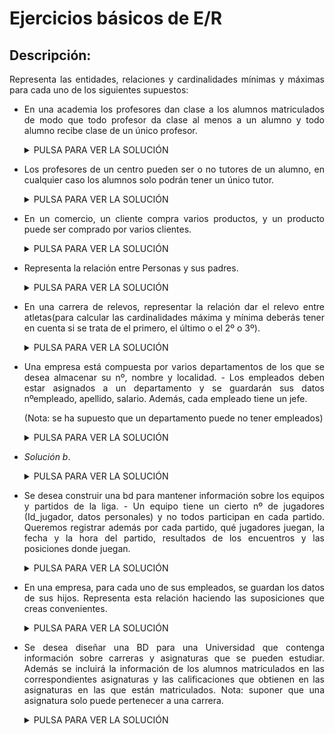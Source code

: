 <div align="justify">

# Ejercicios básicos de E/R
## Descripción:
Representa las entidades, relaciones y cardinalidades mínimas y máximas para cada uno de los siguientes supuestos:

- En una academia los profesores dan clase a los alumnos matriculados de modo que todo profesor da clase al menos a un alumno y todo alumno recibe clase de un único profesor.

  <details>
      <summary>PULSA PARA VER LA SOLUCIÓN</summary>
  </br>
  <img src="img/Ej-1.png">
  </br>

 </details>     

- Los profesores de un centro pueden ser o no tutores de un alumno, en cualquier caso los alumnos solo podrán tener un único tutor.

  <details>
      <summary>PULSA PARA VER LA SOLUCIÓN</summary>
  </br>
  <img src="img/Ej-2.png">
  </br>

 </details>

- En un comercio, un cliente compra varios productos, y un producto puede ser comprado por varios clientes.
  
  <details>
      <summary>PULSA PARA VER LA SOLUCIÓN</summary>
  </br>
  <img src="img/Ej-3.png">
  </br>

 </details>

- Representa la relación entre Personas y sus padres.

  <details>
      <summary>PULSA PARA VER LA SOLUCIÓN</summary>
  </br>
    <img src="img/Ej-4.png">
  </br>

</details>

- En una carrera de relevos, representar la relación dar el relevo entre atletas(para calcular las cardinalidades máxima y mínima deberás tener en cuenta si se trata de el primero, el último o el 2º o 3º).

  <details>
      <summary>PULSA PARA VER LA SOLUCIÓN</summary>
  </br>
  <img src="img/Ej-5.png">
  </br>
</details>

- Una empresa está compuesta por varios departamentos de los que se desea almacenar su nº, nombre y localidad. - Los empleados deben estar asignados a un departamento y se guardarán sus datos nºempleado, apellido, salario. Además, cada empleado tiene un jefe.

  (Nota: se ha supuesto que un departamento puede no tener empleados)
 
  <details>
      <summary>PULSA PARA VER LA SOLUCIÓN</summary>
  </br>
  <img src="img/Ej-6.png">
  </br>
</details>

  - _Solución b_.

    <details>
          <summary>PULSA PARA VER LA SOLUCIÓN</summary>
      </br>
      <img src="img/Ej-6-b.png">
      </br>
    </details>

- Se desea construir una bd para mantener información sobre los equipos y partidos de la liga. - Un equipo tiene un cierto nº de jugadores (Id_jugador, datos personales) y no todos participan en cada partido. Queremos registrar además por cada partido, qué jugadores juegan, la fecha y la hora del partido, resultados de los encuentros y las posiciones donde juegan.

  <details>
      <summary>PULSA PARA VER LA SOLUCIÓN</summary>
  </br>
  <img src="img/Ej-7.png">
  </br>

</details>

- En una empresa, para cada uno de sus empleados, se guardan los datos de sus hijos. Representa esta relación haciendo las suposiciones que creas convenientes.

  <details>
      <summary>PULSA PARA VER LA SOLUCIÓN</summary>
  </br>
  <img src="img/Ej-8.png">
  </br>

 </details>

- Se desea diseñar una BD para una Universidad que contenga información sobre carreras y asignaturas que se pueden estudiar. Además se incluirá la información de los alumnos matriculados en las correspondientes asignaturas y las calificaciones que obtienen en las asignaturas en las que están matriculados. Nota: suponer que una asignatura solo puede pertenecer a una carrera.

  <details>
      <summary>PULSA PARA VER LA SOLUCIÓN</summary>
  </br>
  <img src="img/Ej-9.png">
  </br>

 </details>

 </div>